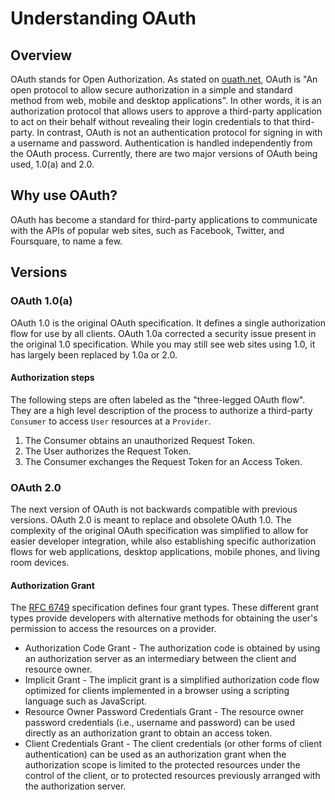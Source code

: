 # Understanding OAuth

## Overview

OAuth stands for Open Authorization. As stated on [ouath.net](http://oauth.net), OAuth is "An open protocol to allow secure authorization in a simple and standard method from web, mobile and desktop applications". In other words, it is an authorization protocol that allows users to approve a third-party application to act on their behalf without revealing their login credentials to that third-party. In contrast, OAuth is not an authentication protocol for signing in with a username and password. Authentication is handled independently from the OAuth process. Currently, there are two major versions of OAuth being used, 1.0(a) and 2.0.


## Why use OAuth?

OAuth has become a standard for third-party applications to communicate with the APIs of popular web sites, such as Facebook, Twitter, and Foursquare, to name a few. 


## Versions

### OAuth 1.0(a)

OAuth 1.0 is the original OAuth specification. It defines a single authorization flow for use by all clients. OAuth 1.0a corrected a security issue present in the original 1.0 specification. While you may still see web sites using 1.0, it has largely been replaced by 1.0a or 2.0.

#### Authorization steps

The following steps are often labeled as the "three-legged OAuth flow". They are a high level description of the process to authorize a third-party `Consumer` to access `User` resources at a `Provider`.

 1. The Consumer obtains an unauthorized Request Token.
 2. The User authorizes the Request Token.
 3. The Consumer exchanges the Request Token for an Access Token.


### OAuth 2.0

The next version of OAuth is not backwards compatible with previous versions. OAuth 2.0 is meant to replace and obsolete OAuth 1.0. The complexity of the original OAuth specification was simplified to allow for easier developer integration, while also establishing specific authorization flows for web applications, desktop applications, mobile phones, and living room devices.

#### Authorization Grant

The [RFC 6749](http://tools.ietf.org/html/rfc6749#section-1.3) specification defines four grant types. These different grant types provide developers with alternative methods for obtaining the user's permission to access the resources on a provider. 

 - Authorization Code Grant - The authorization code is obtained by using an authorization server
   as an intermediary between the client and resource owner.
 - Implicit Grant - The implicit grant is a simplified authorization code flow optimized
   for clients implemented in a browser using a scripting language such
   as JavaScript.
 - Resource Owner Password Credentials Grant - The resource owner password credentials (i.e., username and password)
   can be used directly as an authorization grant to obtain an access
   token.
 - Client Credentials Grant - The client credentials (or other forms of client authentication) can
   be used as an authorization grant when the authorization scope is
   limited to the protected resources under the control of the client,
   or to protected resources previously arranged with the authorization
   server.
